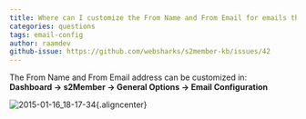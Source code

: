 ```yaml
---
title: Where can I customize the From Name and From Email for emails that s2Member sends?
categories: questions
tags: email-config
author: raamdev
github-issue: https://github.com/websharks/s2member-kb/issues/42
---
```


The From Name and From Email address can be customized in:  
**Dashboard → s2Member → General Options → Email Configuration**

![2015-01-16_18-17-34](https://cloud.githubusercontent.com/assets/53005/5785976/0678f740-9dac-11e4-9d7d-5739bf77dfbf.png){.aligncenter}
